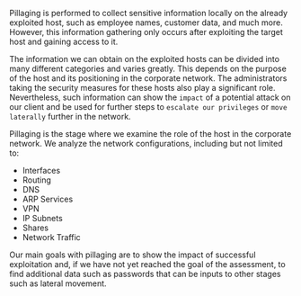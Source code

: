 Pillaging is performed to collect sensitive information locally on the already exploited host, such as employee names, customer data, and much more. However, this information gathering only occurs after exploiting the target host and gaining access to it.

The information we can obtain on the exploited hosts can be divided into many different categories and varies greatly. This depends on the purpose of the host and its positioning in the corporate network. The administrators taking the security measures for these hosts also play a significant role. Nevertheless, such information can show the `impact` of a potential attack on our client and be used for further steps to `escalate our privileges` or `move laterally` further in the network.

Pillaging is the stage where we examine the role of the host in the corporate network. We analyze the network configurations, including but not limited to:

- Interfaces
- Routing
- DNS
- ARP	Services
- VPN
- IP Subnets
- Shares
- Network Traffic

Our main goals with pillaging are to show the impact of successful exploitation and, if we have not yet reached the goal of the assessment, to find additional data such as passwords that can be inputs to other stages such as lateral movement.